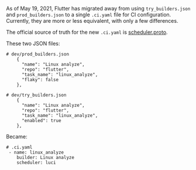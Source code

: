As of May 19, 2021, Flutter has migrated away from using `try_builders.json` and `prod_builders.json` to a single `.ci.yaml` file for CI configuration. Currently, they are more or less equivalent, with only a few differences.

The official source of truth for the new `.ci.yaml` is [scheduler.proto](https://github.com/flutter/cocoon/blob/master/scheduler/lib/models/scheduler.proto).

These two JSON files:

```
# dev/prod_builders.json
    {
      "name": "Linux analyze",
      "repo": "flutter",
      "task_name": "linux_analyze",
      "flaky": false
    },

# dev/try_builders.json
    {
      "name": "Linux analyze",
      "repo": "flutter",
      "task_name": "linux_analyze",
      "enabled": true
    },
```

Became:
```
# .ci.yaml 
 - name: linux_analyze
    builder: Linux analyze
    scheduler: luci
```